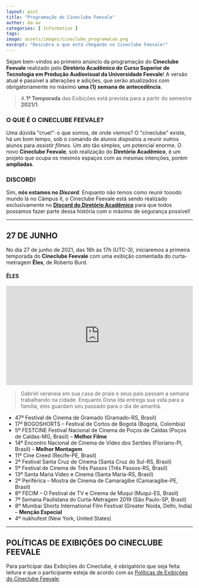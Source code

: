 ```yaml
---
layout: post
title: "Programação do Cineclube Feevale"
author: da-av
categories: [ Informativo ]
tags:
image: assets/images/cineclube_programacao.png
excerpt: "Descubra o que está chegando no Cineclube Feevale!"
---
```


Sejam bem-vindos ao primeiro anúncio da programação do **Cineclube Feevale** realizado pelo **Diretório Acadêmico do Curso Superior de Tecnologia em Produção Audiovisual da Universidade Feevale**! A versão atual é passível a alterações e adições, que serão atualizados com obrigatoriamente no máximo **uma (1) semana de antecedência**.

> A **1ª Temporada** das Exibições está prevista para a partir do semestre **2021/1**.

### O QUE É O CINECLUBE FEEVALE?

Uma dúvida "cruel": o que somos, de onde viemos? O "cineclube" existe, há um bom tempo, sob o comando de alunos dispostos a reunir outros alunos para *assistir filmes*. Um ato tão simples, um potencial enorme. O novo **Cineclube Feevale**, sob realização do **Diretório Acadêmico**, é um projeto que ocupa os mesmos espaços com as mesmas intenções, porém **ampliadas**.

### DISCORD!

Sim, **nós estamos no _Discord_**. Enquanto não temos como reunir tooodo mundo lá no Câmpus II, o Cineclube Feevale está sendo realizado exclusivamente no [**Discord do Diretório Acadêmico**](https://discord.gg/w9XDmuFV3d) para que todos possamos fazer parte dessa história com o máximo de segurança possível!

---

## 27 DE JUNHO

No dia 27 de junho de 2021, das 16h às 17h (UTC-3), iniciaremos a primeira temporada do **Cineclube Feevale** com uma exibição comentada do curta-metragem **Êles**, de Roberto Burd.

#### ÊLES

<iframe src="https://player.vimeo.com/video/339462804" width="100%" height="268" frameborder="0" allow="autoplay; fullscreen" allowfullscreen></iframe>

>Gabriel veraneia em sua casa de praia e seus pais passam a semana trabalhando na cidade. Enquanto Dona Ida entrega sua vida para a família, eles guardam seu passado para o dia de amanhã.

- 47º Festival de Cinema de Gramado (Gramado-RS, Brasil)
- 17º BOGOSHORTS – Festival de Cortos de Bogotá (Bogotá, Colombia)
- 5º FESTCINE Festival Nacional de Cinema de Poços de Caldas (Poços de Caldas-MG, Brasil) – **Melhor Filme**
- 14º Encontro Nacional de Cinema de Vídeo dos Sertões (Floriano-PI, Brasil) – **Melhor Montagem**
- 11º Cine Creed (Recife-PE, Brasil)
- 2º Festival Santa Cruz de Cinema (Santa Cruz do Sul-RS, Brasil)
- 5º Festival de Cinema de Três Passos (Três Passos-RS, Brasil)
- 13º Santa Maria Vídeo e Cinema (Santa Maria-RS, Brasil)
- 2º Periférica – Mostra de Cinema de Camaragibe (Camaragibe-PE, Brasil)
- 8º FECIM – O Festival de TV e Cinema de Muqui (Muqui-ES, Brasil)
- 7ª Semana Paulistana do Curta-Metragem 2019 (São Paulo-SP, Brasil)
- 8º Mumbai Shorts International Film Festival (Greater Noida, Delhi, India) – **Menção Especial**
- 4º nukhufest (New York, United States)


---

## POLÍTICAS DE EXIBIÇÕES DO CINECLUBE FEEVALE

Para participar das Exibições do Cineclube, é obrigatório que seja feita leitura e que o participante esteja de acordo com as [Políticas de Exibições do Cineclube Feevale](/politicas-de-exibicao).
